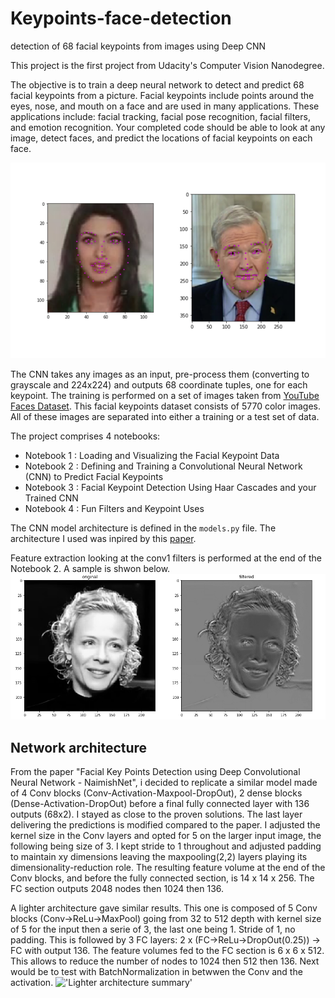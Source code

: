 # Keypoints-face-detection
detection of 68 facial keypoints from images using Deep CNN

This project is the first project from Udacity's Computer Vision Nanodegree.

The objective is to train a deep neural network to detect and predict 68 facial keypoints from a picture. Facial keypoints include points around the eyes, nose, and mouth on a face and are used in many applications. These applications include: facial tracking, facial pose recognition, facial filters, and emotion recognition. Your completed code should be able to look at any image, detect faces, and predict the locations of facial keypoints on each face.

![](asset/key_pts_example.png)

The CNN takes any images as an input, pre-process them (converting to grayscale and 224x224) and outputs 68 coordinate tuples, one for each keypoint. The training is performed on a set of images taken from [YouTube Faces Dataset](https://www.cs.tau.ac.il/~wolf/ytfaces/). This facial keypoints dataset consists of 5770 color images. All of these images are separated into either a training or a test set of data.

The project comprises 4 notebooks:
- Notebook 1 : Loading and Visualizing the Facial Keypoint Data
- Notebook 2 : Defining and Training a Convolutional Neural Network (CNN) to Predict Facial Keypoints
- Notebook 3 : Facial Keypoint Detection Using Haar Cascades and your Trained CNN
- Notebook 4 : Fun Filters and Keypoint Uses

The CNN model architecture is defined in the `models.py` file.
The architecture I used was inpired by this [paper](https://arxiv.org/pdf/1710.00977.pdf).

Feature extraction looking at the conv1 filters is performed at the end of the Notebook 2. A sample is shwon below.
![](asset/feature_extraction.PNG)

## Network architecture

From the paper "Facial Key Points Detection using Deep Convolutional Neural Network - NaimishNet", i decided to replicate a similar model made of 4 Conv blocks (Conv-Activation-Maxpool-DropOut), 2 dense blocks (Dense-Activation-DropOut) before a final fully connected layer with 136 outputs (68x2). I stayed as close to the proven solutions. The last layer delivering the predictions is modified compared to the paper. I adjusted the kernel size in the Conv layers and opted for 5 on the larger input image, the following being size of 3. I kept stride to 1 throughout and adjusted padding to maintain xy dimensions leaving the maxpooling(2,2) layers playing its dimensionality-reduction role. The resulting feature volume at the end of the Conv blocks, and before the fully connected section, is 14 x 14 x 256. The FC section outputs 2048 nodes then 1024 then 136.

A lighter architecture gave similar results.
This one is composed of 5 Conv blocks (Conv->ReLu->MaxPool) going from 32 to 512 depth with kernel size of 5 for the input then a serie of 3, the last one being 1. Stride of 1, no padding. This is followed by 3 FC layers: 2 x (FC->ReLu->DropOut(0.25)) -> FC with output 136. The feature volumes fed to the FC section is 6 x 6 x 512. This allows to reduce the number of nodes to 1024 then 512 then 136. Next would be to test with BatchNormalization in betwwen the Conv and the activation.
!['Lighter architecture summary'](sample_architecture.PNG)
